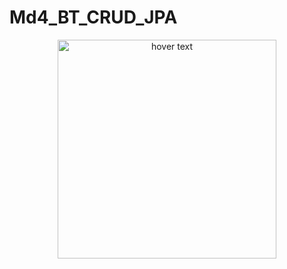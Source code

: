 # Md4_BT_CRUD_JPA


<p align="center">
  <img src="D:\Anh MD4\ảnh 1" width="350" title="hover text">
  
</p>
